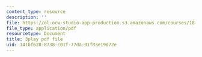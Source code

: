 ```yaml
---
content_type: resource
description: ''
file: https://ol-ocw-studio-app-production.s3.amazonaws.com/courses/18-01sc-single-variable-calculus-fall-2010/141bf6288738c01f77da01f83e19d72e_zUEuKrxgHws.pdf
file_type: application/pdf
resourcetype: Document
title: 3play pdf file
uid: 141bf628-8738-c01f-77da-01f83e19d72e
---
```


